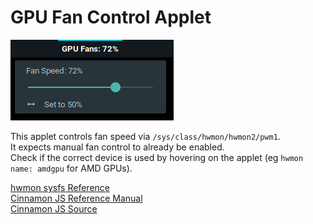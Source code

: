 # GPU Fan Control Applet

![Applet Example](screenshot.png)

This applet controls fan speed via `/sys/class/hwmon/hwmon2/pwm1`.  
It expects manual fan control to already be enabled.  
Check if the correct device is used by hovering on the applet (eg `hwmon name: amdgpu` for AMD GPUs).

[hwmon sysfs Reference](https://www.kernel.org/doc/Documentation/hwmon/sysfs-interface)  
[Cinnamon JS Reference Manual](http://lira.epac.to:8080/doc/cinnamon/cinnamon-js/)  
[Cinnamon JS Source](https://github.com/linuxmint/Cinnamon/blob/master/js/)

